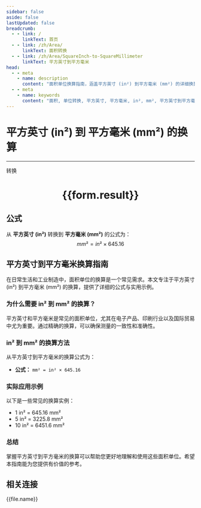 ```yaml
---
sidebar: false
aside: false
lastUpdated: false
breadcrumb:
  - - link: /
      linkText: 首页
  - - link: /zh/Area/
      linkText: 面积转换
  - - link: /zh/Area/SquareInch-to-SquareMillimeter
      linkText: 平方英寸到平方毫米
head:
  - - meta
    - name: description
      content: "面积单位换算指南，涵盖平方英寸 (in²) 到平方毫米 (mm²) 的详细换算公式与说明。"
  - - meta
    - name: keywords
      content: "面积, 单位转换, 平方英寸, 平方毫米, in², mm², 平方英寸到平方毫米, 面积转换指南"
---
```

# 平方英寸 (in²) 到 平方毫米 (mm²) 的换算
---
<script setup>
import { onMounted, reactive, inject, ref } from 'vue'
import { NButton, NForm, NFormItem, NInput, NInputNumber, NSelect, NCard, useMessage,NGrid ,NGi } from 'naive-ui'
import { defineClientComponent } from 'vitepress'
import { Area } from '../../files';

const convert = inject('convert')

const form = reactive({
  number: null,
  result: '',
})

const convertHandler = () => {
  if (form.number !== null && !isNaN(form.number)) {
    const convertedValue = parseFloat(form.number) * 645.16
    form.result = `${form.number}in² = ${convertedValue.toFixed(2)}mm²`
  } else {
    form.result = '请输入有效的数值。'
  }
}
</script>

<n-form size="large" :model="form">
  <n-form-item label="平方英寸 (in²)">
    <n-input-number v-model:value="form.number" placeholder="输入平方英寸" style="width: 100%" />
  </n-form-item>
  <n-form-item>
    <n-button type="primary" @click="convertHandler" block>转换</n-button>
  </n-form-item>
</n-form>

<n-card  embedded :bordered="false" hoverable>
  <div  style="text-align:center">
    <h1>{{form.result}}</h1>
  </div>
</n-card>

## 公式

从 **平方英寸 (in²)** 转换到 **平方毫米 (mm²)** 的公式为：
$$ mm² = in² \times 645.16 $$

## 平方英寸到平方毫米换算指南

在日常生活和工业制造中，面积单位的换算是一个常见需求。本文专注于平方英寸 (in²) 到平方毫米 (mm²) 的换算，提供了详细的公式与实用示例。

### 为什么需要 in² 到 mm² 的换算？

平方英寸和平方毫米是常见的面积单位，尤其在电子产品、印刷行业以及国际贸易中尤为重要。通过精确的换算，可以确保测量的一致性和准确性。

### in² 到 mm² 的换算方法

从平方英寸到平方毫米的换算公式为：

- **公式：** `mm² = in² × 645.16`

### 实际应用示例

以下是一些常见的换算实例：

- 1 in² = 645.16 mm²
- 5 in² = 3225.8 mm²
- 10 in² = 6451.6 mm²

### 总结

掌握平方英寸到平方毫米的换算可以帮助您更好地理解和使用这些面积单位。希望本指南能为您提供有价值的参考。

## 相关连接
<n-grid x-gap="12" :cols="4">
  <n-gi v-for="(file, index) in Area" :key="index">
    <n-button
      text
      tag="a"
      :href="file.path"
      type="primary"
    >
      {{file.name}}
    </n-button>
  </n-gi>
</n-grid>